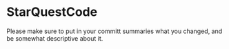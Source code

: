 # StarQuestCode

Please make sure to put in your committ summaries what you changed, and be somewhat descriptive about it.
